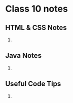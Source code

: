 # Class 10 notes

## HTML & CSS Notes 
1. 
        
## Java Notes 
1. 


        
## Useful Code Tips
1. 
